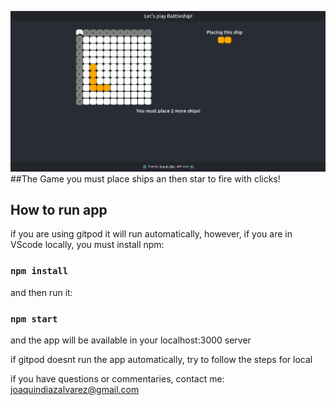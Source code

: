 ![plot](./battleship.png)
##The Game
you must place ships an then star to fire with clicks!
## How to run app
if you are using gitpod it will run automatically,
however, if you are in VScode locally, you must install npm:
### `npm install`
and then run it:
### `npm start`
and the app will be available in your localhost:3000 server

if gitpod doesnt run the app automatically, try to follow the steps for local

if you have questions or commentaries, contact me: [joaquindiazalvarez@gmail.com](joaquindiazalvarez@gmail.com)
